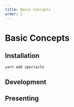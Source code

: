 ```yaml
---
title: Basic Concepts
order: 1
---
```


<a name="basic-concepts"></a>

# Basic Concepts

<a name="installation"></a>

## Installation

```sh
yarn add spectacle
```

<a name="development"></a>

## Development

<a name="presenting"></a>

## Presenting

